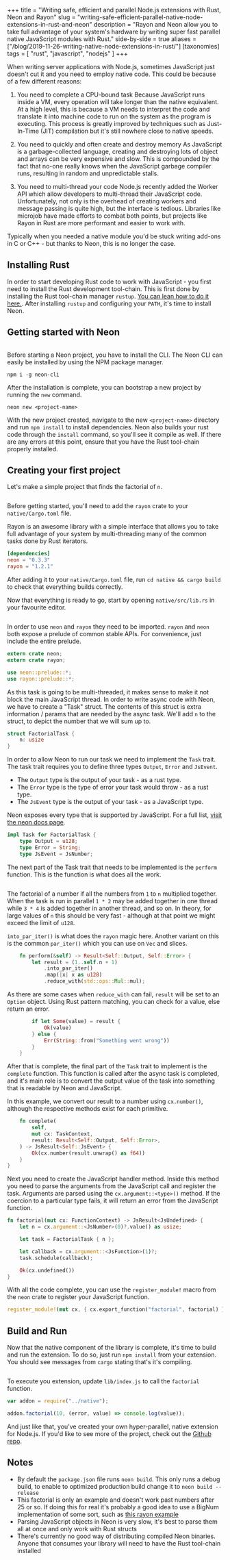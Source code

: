 +++
title = "Writing safe, efficient and parallel Node.js extensions with Rust, Neon and Rayon"
slug = "writing-safe-efficient-parallel-native-node-extensions-in-rust-and-neon"
description = "Rayon and Neon allow you to take full advantage of your system's hardware by writing super fast parallel native JavaScript modules with Rust."
side-by-side = true
aliases = ["/blog/2019-11-26-writing-native-node-extensions-in-rust/"]
[taxonomies]
tags = [ "rust", "javascript", "nodejs" ]
+++

When writing server applications with Node.js, sometimes JavaScript just doesn't cut it and you need to employ native code.
This could be because of a few different reasons:

1. You need to complete a CPU-bound task
  Because JavaScript runs inside a VM, every operation will take longer than the native equivalent.
  At a high level, this is because a VM needs to interpret the code and translate it into machine code to run on the system as the program is executing.
  This process is greatly improved by techniques such as Just-In-Time (JIT) compilation but it's still nowhere close to native speeds.

1. You need to quickly and often create and destroy memory
  As JavaScript is a garbage-collected language, creating and destroying lots of object and arrays can be very expensive and slow.
  This is compounded by the fact that no-one really knows when the JavaScript garbage compiler runs, resulting in random and unpredictable stalls.

1. You need to multi-thread your code
  Node.js recently added the Worker API which allow developers to multi-thread their JavaScript code.
  Unfortunately, not only is the overhead of creating workers and message passing is quite high, but the interface is tedious.
  Libraries like microjob have made efforts to combat both points, but projects like Rayon in Rust are more performant and easier to work with.

Typically when you needed a native module you'd be stuck writing add-ons in C or C++ - but thanks to Neon, this is no longer the case.

## Installing Rust

In order to start developing Rust code to work with JavaScript - you first need to install the Rust development tool-chain.
This is first done by installing the Rust tool-chain manager `rustup`. [You can lean how to do it here.](https://www.rust-lang.org/tools/install).
After installing `rustup` and configuring your `PATH`, it's time to install Neon.

## Getting started with Neon

```

```

Before starting a Neon project, you have to install the CLI. The Neon CLI can easily be installed by using the NPM package manager.

```
npm i -g neon-cli
```

After the installation is complete, you can bootstrap a new project by running the `new` command.

```
neon new <project-name>
```

With the new project created, navigate to the new `<project-name>` directory and run `npm install` to install dependencies.
Neon also builds your rust code through the `install` command, so you'll see it compile as well.
If there are any errors at this point, ensure that you have the Rust tool-chain properly installed.

## Creating your first project

Let's make a simple project that finds the factorial of `n`.

```

```

Before getting started, you'll need to add the `rayon` crate to your `native/Cargo.toml` file.

Rayon is an awesome library with a simple interface that allows you to take full advantage of your system by multi-threading many of the common tasks done by Rust iterators.

```toml
[dependencies]
neon = "0.3.3"
rayon = "1.2.1"
```

After adding it to your `native/Cargo.toml` file, run `cd native && cargo build` to check that everything builds correctly.

Now that everything is ready to go, start by opening `native/src/lib.rs` in your favourite editor.

```

```

In order to use `neon` and `rayon` they need to be imported.
`rayon` and `neon` both expose a prelude of common stable APIs.
For convenience, just include the entire prelude.

```rust
extern crate neon;
extern crate rayon;

use neon::prelude::*;
use rayon::prelude::*;
```

As this task is going to be multi-threaded, it makes sense to make it not block the main JavaScript thread.
In order to write async code with Neon, we have to create a "Task" struct.
The contents of this struct is extra information / params that are needed by the async task.
We'll add `n` to the struct, to depict the number that we will sum up to.

```rust
struct FactorialTask {
    n: usize
}
```

In order to allow Neon to run our task we need to implement the `Task` trait.
The task trait requires you to define three types `Output`, `Error` and `JsEvent`.

- The `Output` type is the output of your task - as a rust type.
- The `Error` type is the type of error your task would throw - as a rust type.
- The `JsEvent` type is the output of your task - as a JavaScript type.

Neon exposes every type that is supported by JavaScript. For a full list, [visit the neon docs page](https://neon-bindings.com/api/neon/types/).

```rust
impl Task for FactorialTask {
    type Output = u128;
    type Error = String;
    type JsEvent = JsNumber;
```

The next part of the Task trait that needs to be implemented is the `perform` function.
This is the function is what does all the work.

```

```

The factorial of a number if all the numbers from `1` to `n` multiplied together.
When the task is run in parallel `1 * 2` may be added together in one thread while `3 * 4` is added together in another thread, and so on.
In theory, for large values of `n` this should be very fast - although at that point we might exceed the limit of `u128`.

`into_par_iter()` is what does the `rayon` magic here. Another variant on this is the common `par_iter()` which you can use on `Vec` and slices.

```rust
    fn perform(&self) -> Result<Self::Output, Self::Error> {
        let result = (1..self.n + 1)
            .into_par_iter()
            .map(|x| x as u128)
            .reduce_with(std::ops::Mul::mul);

```

As there are some cases when `reduce_with` can fail, `result` will be set to an `Option` object.
Using Rust pattern matching, you can check for a value, else return an error.

```rust
        if let Some(value) = result {
            Ok(value)
        } else {
            Err(String::from("Something went wrong"))
        }
    }
```

After that is complete, the final part of the `Task` trait to implement is the `complete` function.
This function is called after the async task is completed, and it's main role is to convert the output value of the task into something that is readable by Neon and JavaScript.

In this example, we convert our result to a number using `cx.number()`, although the respective methods exist for each primitive.

```rust
    fn complete(
        self,
        mut cx: TaskContext,
        result: Result<Self::Output, Self::Error>,
    ) -> JsResult<Self::JsEvent> {
        Ok(cx.number(result.unwrap() as f64))
    }
}
```

Next you need to create the JavaScript handler method.
Inside this method you need to parse the arguments from the JavaScript call and register the task.
Arguments are parsed using the `cx.argument::<type>()` method.
If the coercion to a particular type fails, it will return an error from the JavaScript function.

```rust
fn factorial(mut cx: FunctionContext) -> JsResult<JsUndefined> {
    let n = cx.argument::<JsNumber>(0)?.value() as usize;

    let task = FactorialTask { n };

    let callback = cx.argument::<JsFunction>(1)?;
    task.schedule(callback);

    Ok(cx.undefined())
}
```

With all the code complete, you can use the `register_module!` macro from the `neon` crate to register
your JavaScript function.

```rust
register_module!(mut cx, { cx.export_function("factorial", factorial) });
```

## Build and Run

Now that the native component of the library is complete, it's time to build and run the extension.
To do so, just run `npm install` from your extension.
You should see messages from `cargo` stating that's it's compiling.

```

```

To execute you extension, update `lib/index.js` to call the `factorial` function.

```javascript
var addon = require("../native");

addon.factorial(10, (error, value) => console.log(value));
```

And just like that, you've created your own hyper-parallel, native extension for Node.js.
If you'd like to see more of the project, check out the [Github repo](https://github.com/bennetthardwick/factorial-rayon-neon).

## Notes

- By default the `package.json` file runs `neon build`. This only runs a debug build, to enable to optimized production build change it to `neon build --release`
- This factorial is only an example and doesn't work past numbers after 25 or so. If doing this for real it's probably a good idea to use a BigNum implementation of some sort, such as [this rayon example](https://github.com/rayon-rs/rayon/blob/master/rayon-demo/src/factorial/mod.rs)
- Parsing JavaScript objects in Neon is very slow, it's best to parse them all at once and only work with Rust structs
- There's currently no good way of distributing compiled Neon binaries. Anyone that consumes your library will need to have the Rust tool-chain installed
